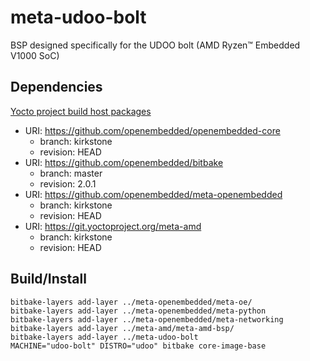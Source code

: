 # meta-udoo-bolt

BSP designed specifically for the UDOO bolt (AMD Ryzen™ Embedded V1000 SoC)

## Dependencies

[Yocto project build host packages](https://docs.yoctoproject.org/brief-yoctoprojectqs/index.html#build-host-packages)

* URI: https://github.com/openembedded/openembedded-core
    * branch: kirkstone
    * revision: HEAD
* URI: https://github.com/openembedded/bitbake
    * branch: master
    * revision: 2.0.1
* URI: https://github.com/openembedded/meta-openembedded
    * branch: kirkstone
    * revision: HEAD
* URI: https://git.yoctoproject.org/meta-amd
    * branch: kirkstone
    * revision: HEAD

## Build/Install

```
bitbake-layers add-layer ../meta-openembedded/meta-oe/
bitbake-layers add-layer ../meta-openembedded/meta-python
bitbake-layers add-layer ../meta-openembedded/meta-networking
bitbake-layers add-layer ../meta-amd/meta-amd-bsp/
bitbake-layers add-layer ../meta-udoo-bolt
MACHINE="udoo-bolt" DISTRO="udoo" bitbake core-image-base
```

